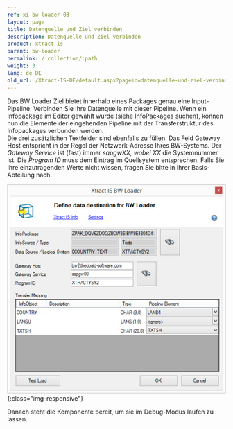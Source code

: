 ```yaml
---
ref: xi-bw-loader-03
layout: page
title: Datenquelle und Ziel verbinden
description: Datenquelle und Ziel verbinden
product: xtract-is
parent: bw-loader
permalink: /:collection/:path
weight: 3
lang: de_DE
old_url: /Xtract-IS-DE/default.aspx?pageid=datenquelle-und-ziel-verbinden
---
```


Das BW Loader Ziel bietet innerhalb eines Packages genau eine Input-Pipeline. Verbinden Sie Ihre Datenquelle mit dieser Pipeline. Wenn ein Infopackage im Editor gewählt wurde (siehe [InfoPackages suchen](./infopackages-suchen)), können nun die Elemente der eingehenden Pipeline mit der Transferstruktur des Infopackages verbunden werden.<br>
Die drei zusätzlichen Textfelder sind ebenfalls zu füllen. Das Feld Gateway Host entspricht in der Regel der Netzwerk-Adresse Ihres BW-Systems. Der *Gateway Service* ist (fast) immer *sapgwXX, wobei XX* die Systemnummer ist. Die *Program ID* muss dem Eintrag im Quellsystem entsprechen. Falls Sie Ihre einzutragenden Werte nicht wissen, fragen Sie bitte in Ihrer Basis-Abteilung nach.

![XIS_BWL_Komponente](/img/content/XIS_BWL_Komponente.png){:class="img-responsive"}

Danach steht die Komponente bereit, um sie im Debug-Modus laufen zu lassen.